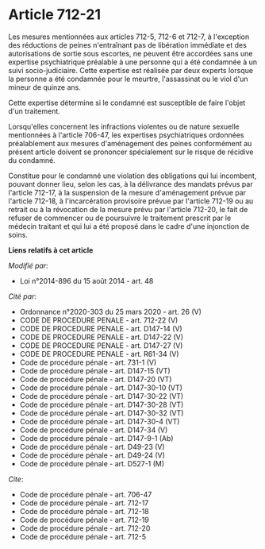 # Article 712-21

Les mesures mentionnées aux articles 712-5, 712-6 et 712-7, à l'exception des réductions de peines n'entraînant pas de
libération immédiate et des autorisations de sortie sous escortes, ne peuvent être accordées sans une expertise psychiatrique
préalable à une personne qui a été condamnée à un suivi socio-judiciaire. Cette expertise est réalisée par deux experts
lorsque la personne a été condamnée pour le meurtre, l'assassinat ou le viol d'un mineur de quinze ans. 

Cette expertise détermine si le condamné est susceptible de faire l'objet d'un traitement. 

Lorsqu'elles concernent les infractions violentes ou de nature sexuelle mentionnées à l'article 706-47, les expertises
psychiatriques ordonnées préalablement aux mesures d'aménagement des peines conformément au présent article doivent se
prononcer spécialement sur le risque de récidive du condamné. 

Constitue pour le condamné une violation des obligations qui lui incombent, pouvant donner lieu, selon les cas, à la
délivrance des mandats prévus par l'article 712-17, à la suspension de la mesure d'aménagement prévue par l'article 712-18, à
l'incarcération provisoire prévue par l'article 712-19 ou au retrait ou à la révocation de la mesure prévu par l'article
712-20, le fait de refuser de commencer ou de poursuivre le traitement prescrit par le médecin traitant et qui lui a été
proposé dans le cadre d'une injonction de soins.

**Liens relatifs à cet article**

_Modifié par_:

  - Loi n°2014-896 du 15 août 2014 - art. 48

_Cité par_:

  - Ordonnance n°2020-303 du 25 mars 2020 - art. 26 (V)
  - CODE DE PROCEDURE PENALE - art. 712-22 (V)
  - CODE DE PROCEDURE PENALE - art. D147-14 (V)
  - CODE DE PROCEDURE PENALE - art. D147-22 (V)
  - CODE DE PROCEDURE PENALE - art. D147-27 (V)
  - CODE DE PROCEDURE PENALE - art. R61-34 (V)
  - Code de procédure pénale - art. 731-1 (V)
  - Code de procédure pénale - art. D147-15 (VT)
  - Code de procédure pénale - art. D147-20 (VT)
  - Code de procédure pénale - art. D147-30-10 (VT)
  - Code de procédure pénale - art. D147-30-22 (VT)
  - Code de procédure pénale - art. D147-30-28 (VT)
  - Code de procédure pénale - art. D147-30-32 (VT)
  - Code de procédure pénale - art. D147-30-4 (VT)
  - Code de procédure pénale - art. D147-34 (V)
  - Code de procédure pénale - art. D147-9-1 (Ab)
  - Code de procédure pénale - art. D49-23 (V)
  - Code de procédure pénale - art. D49-24 (V)
  - Code de procédure pénale - art. D527-1 (M)

_Cite_:

  - Code de procédure pénale - art. 706-47
  - Code de procédure pénale - art. 712-17
  - Code de procédure pénale - art. 712-18
  - Code de procédure pénale - art. 712-19
  - Code de procédure pénale - art. 712-20
  - Code de procédure pénale - art. 712-5
